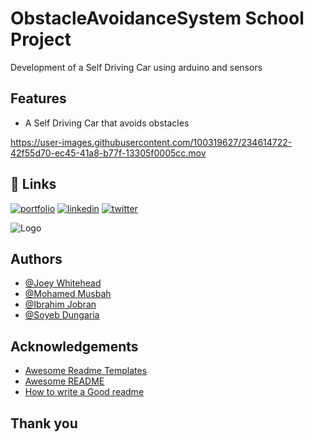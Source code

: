 # ObstacleAvoidanceSystem School Project
Development of a Self Driving Car using arduino and sensors 

## Features

- A Self Driving Car that avoids obstacles

https://user-images.githubusercontent.com/100319627/234614722-42f55d70-ec45-41a8-b77f-13305f0005cc.mov


## 🔗 Links
[![portfolio](https://img.shields.io/badge/my_portfolio-000?style=for-the-badge&logo=ko-fi&logoColor=white)](https://fledtrain.github.io/E-Portfolio)
[![linkedin](https://img.shields.io/badge/linkedin-0A66C2?style=for-the-badge&logo=linkedin&logoColor=white)](https://www.linkedin.com/in/joeywhitehead/)
[![twitter](https://img.shields.io/badge/twitter-1DA1F2?style=for-the-badge&logo=twitter&logoColor=white)](https://twitter.com/Fledtrain)

![Logo](https://pbs.twimg.com/profile_images/1607115031136636928/fZIGEc0r_400x400.jpg)


## Authors
- [@Joey Whitehead](https://www.github.com/Fledtrain)
- [@Mohamed Musbah](https://github.com/MohamedM829)
- [@Ibrahim Jobran](https://www.linkedin.com/in/ibrahim-jobran-894864105/)
- [@Soyeb Dungaria](https://www.linkedin.com/in/soyebdungaria/)


## Acknowledgements

 - [Awesome Readme Templates](https://awesomeopensource.com/project/elangosundar/awesome-README-templates)
 - [Awesome README](https://github.com/matiassingers/awesome-readme)
 - [How to write a Good readme](https://bulldogjob.com/news/449-how-to-write-a-good-readme-for-your-github-project)

## Thank you

